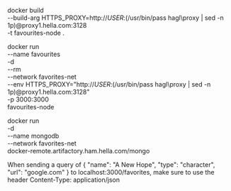 docker build \
    --build-arg HTTPS_PROXY=http://$USER:$(/usr/bin/pass hagl\proxy | sed -n 1p)@proxy1.hella.com:3128 \
    -t favourites-node .

docker run \
    --name favourites \
    -d \
    --rm \
    --network favorites-net \
    --env HTTPS_PROXY="http://$USER:$(/usr/bin/pass hagl\proxy | sed -n 1p)@proxy1.hella.com:3128" \
    -p 3000:3000  \
    favourites-node

docker run \
    -d \
    --name mongodb \
    --network favorites-net \
    docker-remote.artifactory.ham.hella.com/mongo

When sending a query of
{
    "name": "A New Hope",
    "type": "character",
    "url": "google.com"
}
to localhost:3000/favorites, make sure to use the header Content-Type: application/json